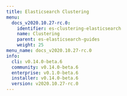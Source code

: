 ```yaml
---
title: Elasticsearch Clustering
menu:
  docs_v2020.10.27-rc.0:
    identifier: es-clustering-elasticsearch
    name: Clustering
    parent: es-elasticsearch-guides
    weight: 25
menu_name: docs_v2020.10.27-rc.0
info:
  cli: v0.14.0-beta.6
  community: v0.14.0-beta.6
  enterprise: v0.1.0-beta.6
  installer: v0.14.0-beta.6
  version: v2020.10.27-rc.0
---
```



